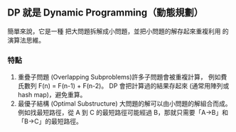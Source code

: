## DP 就是 Dynamic Programming（動態規劃）

簡單來說，它是一種 把大問題拆解成小問題，並把小問題的解存起來重複利用 的演算法思維。

### 特點
1. 重疊子問題 (Overlapping Subproblems)許多子問題會被重複計算，
例如費氏數列 F(n) = F(n-1) + F(n-2)。
DP 會把計算過的結果存起來 (通常用陣列或 hash map)，避免重算。
2. 最優子結構 (Optimal Substructure)
大問題的解可以由小問題的解組合而成。
例如找最短路徑，從 A 到 C 的最短路徑可能經過 B，那就只需要「A→B」和「B→C」的最短路徑。